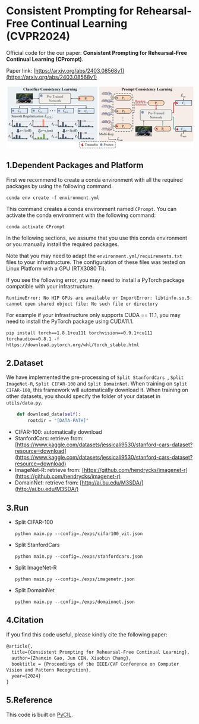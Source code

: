 
# Consistent Prompting for Rehearsal-Free Continual Learning (CVPR2024)
<!-- Zhanxin Gao, Jun Cen, Xiaobin Chang -->
Official code for the our paper: __Consistent Prompting for Rehearsal-Free Continual Learning (CPrompt)__.

Paper link: [https://arxiv.org/abs/2403.08568v1](https://arxiv.org/abs/2403.08568v1)
<!-- This repo contains the official code of the CPrompt (CVPR2024). -->

![The proposed consistent prompting](https://github.com/Zhanxin-Gao/CPrompt/blob/main/CPrompt_Illustration.jpg)

## 1.Dependent Packages and Platform

First we recommend to create a conda environment with all the required packages by using the following command.

```
conda env create -f environment.yml
```

This command creates a conda environment named `CPrompt`. You can activate the conda environment with the following command:

```
conda activate CPrompt
```

In the following sections, we assume that you use this conda environment or you manually install the required packages.

Note that you may need to adapt the `environment.yml/requirements.txt` files to your infrastructure. The configuration of these files was tested on Linux Platform with a GPU (RTX3080 Ti).

If you see the following error, you may need to install a PyTorch package compatible with your infrastructure.

```
RuntimeError: No HIP GPUs are available or ImportError: libtinfo.so.5: cannot open shared object file: No such file or directory
```

For example if your infrastructure only supports CUDA == 11.1, you may need to install the PyTorch package using CUDA11.1.

```
pip install torch==1.8.1+cu111 torchvision==0.9.1+cu111 torchaudio==0.8.1 -f https://download.pytorch.org/whl/torch_stable.html
```

## 2.Dataset

We have implemented the pre-processing of `Split StanfordCars `, `Split ImageNet-R`, `Split CIFAR-100` and `Split DomainNet`. When training on `Split CIFAR-100`, this framework will automatically download it. When training on other datasets, you should specify the folder of your dataset in `utils/data.py`.

```python
    def download_data(self):
        rootdir = "[DATA-PATH]"
```

- CIFAR-100: automatically download
- StanfordCars: retrieve from: [https://www.kaggle.com/datasets/jessicali9530/stanford-cars-dataset?resource=download](https://www.kaggle.com/datasets/jessicali9530/stanford-cars-dataset?resource=download)
- ImageNet-R: retrieve from: [https://github.com/hendrycks/imagenet-r](https://github.com/hendrycks/imagenet-r)
- DomainNet: retrieve from: [http://ai.bu.edu/M3SDA/](http://ai.bu.edu/M3SDA/)
## 3.Run
<!-- `To run the testing code:`

Due to the limitation of the supplementary material size, we only upload the results of CIFAR100.

- Test CIFAR100

    ```
    python main.py --config=mafdrc-cifar100.json --test True
    ``` -->

<!-- `To run the training code:` -->
- Split CIFAR-100

    ```
    python main.py --config=./exps/cifar100_vit.json
    ```
    
- Split StanfordCars

    ```
    python main.py --config=./exps/stanfordcars.json
    ```

- Split ImageNet-R

    ```
    python main.py --config=./exps/imagenetr.json
    ```

- Split DomainNet

    ```
    python main.py --config=./exps/domainnet.json
    ```


<!-- ## 3.Results

`CIFAR100:`

Tasks | 10 | 20 | 30 | 40 | 50 | 60 | 70 | 80 | 90 | 100 | Avg |
:---: | :---: | :---: | :---: | :---: | :---: | :---: | :---: | :---: | :---: | :---: | :---: |
Ours (MAFDRC) | **93.4** | **83.0** | **80.9** | **76.72** | **74.18** | **71.3** | **69.17** | **65.45** | **63.49** | **62.04** | **73.97**

Note:

If you use other versions of pytorch, it will get a different result. -->

## 4.Citation

If you find this code useful, please kindly cite the following paper:

```
@article{,
  title={Consistent Prompting for Rehearsal-Free Continual Learning},
  author={Zhanxin Gao, Jun CEN, Xiaobin Chang},
  booktitle = {Proceedings of the IEEE/CVF Conference on Computer Vision and Pattern Recognition},
  year={2024}
}
```

## 5.Reference
This code is built on [PyCIL](https://github.com/G-U-N/PyCIL).
